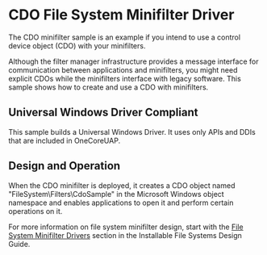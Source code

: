 <!---
    name: CDO File System Minifilter Driver
    platform: WDM
    language: cpp
    category: FileSystem
    description: An example of using a control device object (CDO) with a minifilter.
    samplefwlink: http://go.microsoft.com/fwlink/p/?LinkId=617646
--->


CDO File System Minifilter Driver
=================================

The CDO minifilter sample is an example if you intend to use a control device object (CDO) with your minifilters.

Although the filter manager infrastructure provides a message interface for communication between applications and minifilters, you might need explicit CDOs while the minifilters interface with legacy software. This sample shows how to create and use a CDO with minifilters.

## Universal Windows Driver Compliant
This sample builds a Universal Windows Driver. It uses only APIs and DDIs that are included in OneCoreUAP.

Design and Operation
--------------------

When the CDO minifilter is deployed, it creates a CDO object named "FileSystem\\Filters\\CdoSample" in the Microsoft Windows object namespace and enables applications to open it and perform certain operations on it.

For more information on file system minifilter design, start with the [File System Minifilter Drivers](https://msdn.microsoft.com/en-us/library/windows/hardware/ff540402) section in the Installable File Systems Design Guide.
